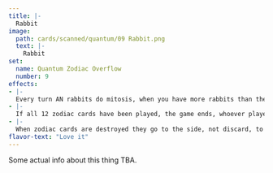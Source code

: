 ```yaml
---
title: |-
  Rabbit
image: 
  path: cards/scanned/quantum/09 Rabbit.png
  text: |-
    Rabbit
set:
  name: Quantum Zodiac Overflow
  number: 9
effects: 
- |-
  Every turn AN rabbits do mitosis, when you have more rabbits than the current population of earth (humans), Famine kills all rabbits and grants the player food=# rabbits dead.
- |-
  If all 12 zodiac cards have been played, the game ends, whoever played the most wins, 6-6 ends as a tie.
- |-
  When zodiac cards are destroyed they go to the side, not discard, to be counted at the end.
flavor-text: "Love it"
---
```

Some actual info about this thing TBA.
